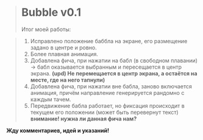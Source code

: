 > # Bubble v0.1
> Итог моей работы: 

> 1. Исправлено положение баббла на экране, его размещение задано в центре и ровно.
> 2. Более плавная анимация.
> 3. Добавлена фича, при нажатии на бабл (в свободном плавании) -> бабл оказывается выбранным и пересещается в центр экрана. **(upd) Не перемещается в центр экрана, а остаётся на месте, где на него тапнули)**
> 4. Добавлена фича, при нажатии вне бабла, заново включается анимация, причём направление генерируется рандомно с каждым тачем.
> 5. Передвижение бабла работает, но фиксация происходит в текущем его положении (может быть перевернут текст) **внимание! нужна ли данная фича нам?**

**Жду комментариев, идей и указаний!**
